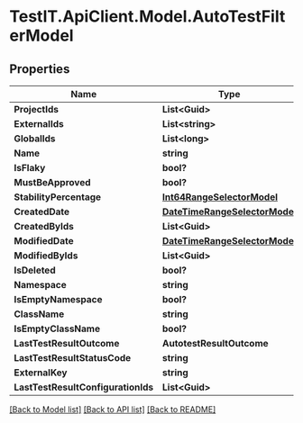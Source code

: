 # TestIT.ApiClient.Model.AutoTestFilterModel

## Properties

Name | Type | Description | Notes
------------ | ------------- | ------------- | -------------
**ProjectIds** | **List&lt;Guid&gt;** |  | [optional] 
**ExternalIds** | **List&lt;string&gt;** |  | [optional] 
**GlobalIds** | **List&lt;long&gt;** |  | [optional] 
**Name** | **string** |  | [optional] 
**IsFlaky** | **bool?** |  | [optional] 
**MustBeApproved** | **bool?** |  | [optional] 
**StabilityPercentage** | [**Int64RangeSelectorModel**](Int64RangeSelectorModel.md) |  | [optional] 
**CreatedDate** | [**DateTimeRangeSelectorModel**](DateTimeRangeSelectorModel.md) |  | [optional] 
**CreatedByIds** | **List&lt;Guid&gt;** |  | [optional] 
**ModifiedDate** | [**DateTimeRangeSelectorModel**](DateTimeRangeSelectorModel.md) |  | [optional] 
**ModifiedByIds** | **List&lt;Guid&gt;** |  | [optional] 
**IsDeleted** | **bool?** |  | [optional] 
**Namespace** | **string** |  | [optional] 
**IsEmptyNamespace** | **bool?** |  | [optional] 
**ClassName** | **string** |  | [optional] 
**IsEmptyClassName** | **bool?** |  | [optional] 
**LastTestResultOutcome** | **AutotestResultOutcome** |  | [optional] 
**LastTestResultStatusCode** | **string** |  | [optional] 
**ExternalKey** | **string** |  | [optional] 
**LastTestResultConfigurationIds** | **List&lt;Guid&gt;** |  | [optional] 

[[Back to Model list]](../README.md#documentation-for-models) [[Back to API list]](../README.md#documentation-for-api-endpoints) [[Back to README]](../README.md)

